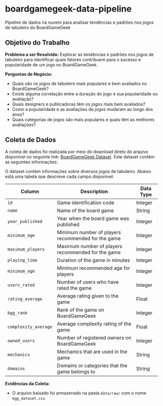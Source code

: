 # boardgamegeek-data-pipeline
Pipeline de dados na nuvem para analisar tendências e padrões nos jogos de tabuleiro do BoardGameGeek

## Objetivo do Trabalho

**Problema a ser Resolvido:**
Explorar as tendências e padrões nos jogos de tabuleiro para identificar quais fatores contribuem para o sucesso e popularidade de um jogo no BoardGameGeek.

**Perguntas de Negócio:**

- Quais são os jogos de tabuleiro mais populares e bem avaliados no BoardGameGeek?
- Existe alguma correlação entre a duração do jogo e sua popularidade ou avaliação?
- Quais designers e publicadoras têm os jogos mais bem avaliados?
- Como a popularidade e as avaliações de jogos mudaram ao longo dos anos?
- Quais categorias de jogos são mais populares e quais têm as melhores avaliações?

## Coleta de Dados

A coleta de dados foi realizada por meio do download direto do arquivo disponível no seguinte link: [BoardGameGeek Dataset](https://ieee-dataport.org/open-access/boardgamegeek-dataset-board-games). Este dataset contém as seguintes informações:

O dataset contém informações sobre diversos jogos de tabuleiro. Abaixo está uma tabela que descreve cada campo disponível:

| **Column**                                             | **Description**                                                                                   | **Data Type**     |
|--------------------------------------------------------|---------------------------------------------------------------------------------------------------|------------------|
| `id`                                                   | Game identification code                                                                          | Integer           |
| `name`                                                 | Name of the board game                                                                            | String           |
| `year_published`                                       | Year when the board game was published                                                            | Integer          |
| `minimum_age`                                          | Minimum number of players recommended for the game                                                | Integer          |
| `maximum_players`                                      | Maximum number of players recommended for the game                                                | Integer          |
| `playing_time`                                         | Duration of the game in minutes                                                                   | Integer          |
| `minimum_age`                                          | Minimum recommended age for players                                                               | Integer          |
| `users_rated`                                          | Number of users who have rated the game                                                           | Integer          |
| `rating_average`                                       | Average rating given to the game                                                                  | Float            |
| `bgg_rank`                                             | Rank of the game on BoardGameGeek                                                                 | Integer          |
| `complexity_average`                                   | Average complexity rating of the game                                                             | Float            |
| `owned_users`                                          | Number of registered owners on BoardGameGeek                                                      | Integer          |
| `mechanics`                                            | Mechanics that are used in the game                                                               | String           |
| `domains`                                              | Domains or categories that the game belongs to                                                    | String           |

**Evidências da Coleta:**
- O arquivo baixado foi armazenado na pasta `data/raw/` com o nome `bgg_dataset.csv`.
